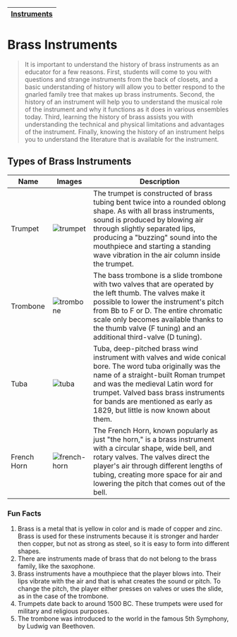 | [Instruments](instruments.md) |
|------|

# Brass Instruments

> It is important to understand the history of brass instruments as an educator for a few reasons. First, students will come to you with questions and strange instruments from the back of closets, and a basic understanding of history will allow you to better respond to the gnarled family tree that makes up brass instruments. Second, the history of an instrument will help you to understand the musical role of the instrument and why it functions as it does in various ensembles today. Third, learning the history of brass assists you with understanding the technical and physical limitations and advantages of the instrument. Finally, knowing the history of an instrument helps you to understand the literature that is available for the instrument.

## Types of Brass Instruments
| Name | Images | Description |
| ---- | ------ | ----------- |
| Trumpet | ![trumpet](https://github.com/user-attachments/assets/b2cbf1fa-ea52-4a3b-b2d6-031cbb8a7b9a) | The trumpet is constructed of brass tubing bent twice into a rounded oblong shape. As with all brass instruments, sound is produced by blowing air through slightly separated lips, producing a "buzzing" sound into the mouthpiece and starting a standing wave vibration in the air column inside the trumpet. |
| Trombone | ![trombone](https://github.com/user-attachments/assets/a5e52fb1-e323-44fb-9c5a-b97c3fecfaa4) | The bass trombone is a slide trombone with two valves that are operated by the left thumb. The valves make it possible to lower the instrument's pitch from Bb to F or D. The entire chromatic scale only becomes available thanks to the thumb valve (F tuning) and an additional third-valve (D tuning). |
| Tuba | ![tuba](https://github.com/user-attachments/assets/44efcb89-41c0-48c3-8673-a86a23112b04) | Tuba, deep-pitched brass wind instrument with valves and wide conical bore. The word tuba originally was the name of a straight-built Roman trumpet and was the medieval Latin word for trumpet. Valved bass brass instruments for bands are mentioned as early as 1829, but little is now known about them. |
| French Horn | ![french-horn](https://github.com/user-attachments/assets/2096872d-48b7-4412-bc90-99e2505a50b5) | The French Horn, known popularly as just "the horn," is a brass instrument with a circular shape, wide bell, and rotary valves. The valves direct the player's air through different lengths of tubing, creating more space for air and lowering the pitch that comes out of the bell. |

### Fun Facts
1. Brass is a metal that is yellow in color and is made of copper and zinc. Brass is used for these instruments because it is stronger and harder then copper, but not as strong as steel, so it is easy to form into different shapes.
2. There are instruments made of brass that do not belong to the brass family, like the saxophone.
3. Brass instruments have a mouthpiece that the player blows into. Their lips vibrate with the air and that is what creates the sound or pitch. To change the pitch, the player either presses on valves or uses the slide, as in the case of the trombone.
4. Trumpets date back to around 1500 BC. These trumpets were used for military and religious purposes.
5. The trombone was introduced to the world in the famous 5th Symphony, by Ludwig van Beethoven.
